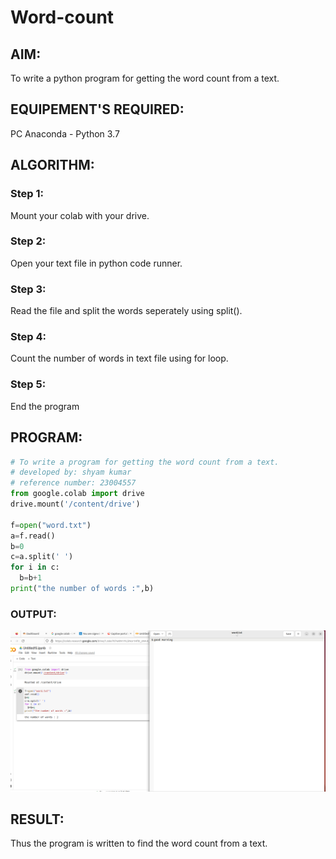 # Word-count
## AIM:
To write a python program for getting the word count from a text.
## EQUIPEMENT'S REQUIRED: 
PC
Anaconda - Python 3.7
## ALGORITHM: 
### Step 1:
Mount your colab with your drive.

### Step 2: 
Open your text file in python code runner.
 
### Step 3: 
Read the file and split the words seperately using split().

### Step 4:  
Count the number of words in text file using for loop.

### Step 5: 
End the program

## PROGRAM:
```python
# To write a program for getting the word count from a text.
# developed by: shyam kumar
# reference number: 23004557
from google.colab import drive
drive.mount('/content/drive')

f=open("word.txt")
a=f.read()
b=0
c=a.split(' ')
for i in c:
  b=b+1
print("the number of words :",b)
```

### OUTPUT:
![output](filepy.png)



## RESULT:
Thus the program is written to find the word count from a text.
